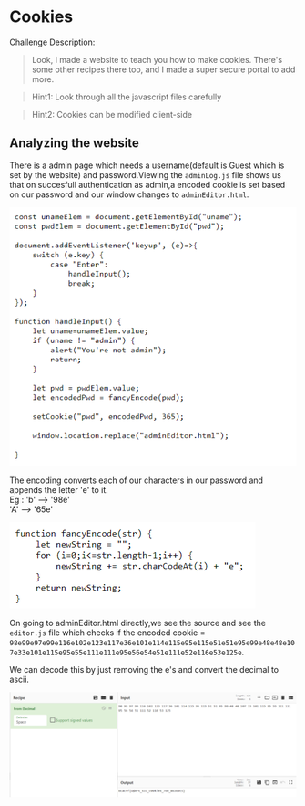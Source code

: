 # Cookies

Challenge Description:

> Look, I made a website to teach you how to make cookies. There's some other recipes there too, and I made a super secure portal to add more.

> Hint1: Look through all the javascript files carefully

> Hint2: Cookies can be modified client-side

## Analyzing the website

There is a admin page which needs a username(default is Guest which is set by the website) and password.Viewing the `adminLog.js` file shows us that on succesfull authentication as admin,a encoded cookie is set based on our password and our window changes to `adminEditor.html`.

![adminLog.js](adminLog.PNG)

The encoding converts each of our characters in our password and appends the letter 'e' to it.  
Eg : 'b' --> '98e'  
	 'A' --> '65e'

![encoding](enc.PNG)

On going to adminEditor.html directly,we see the source and see the `editor.js` file which checks if the encoded cookie = `98e99e97e99e116e102e123e117e36e101e114e115e95e115e51e51e95e99e48e48e107e33e101e115e95e55e111e111e95e56e54e51e111e52e116e53e125e`.

We can decode this by just removing the e's and convert the decimal to ascii.

![flag](flag.PNG)